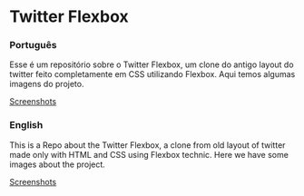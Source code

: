 # Twitter Flexbox

### Português

Esse é um repositório sobre o Twitter Flexbox, um clone do antigo layout do twitter feito completamente em CSS utilizando Flexbox. Aqui temos algumas imagens do projeto. 

[Screenshots](./includes/screenshots.md)

### English

This is a Repo about the Twitter Flexbox, a clone from old layout of twitter made only with HTML and CSS using Flexbox technic. Here we have some images about the project. 

[Screenshots](./includes/screenshots.md)
